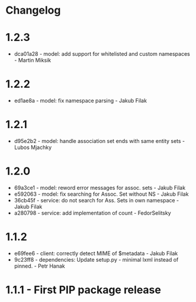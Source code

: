 # Changelog

# 1.2.3
  * dca01a28 - model:  add support for whitelisted and custom namespaces - Martin Miksik

# 1.2.2
  * ed1ae8a - model:  fix namespace parsing - Jakub Filak

# 1.2.1
  * d95e2b2 - model: handle association set ends with same entity sets - Lubos Mjachky

# 1.2.0

  * 69a3ce1 - model: reword error messages for assoc. sets - Jakub Filak 
  * e592063 - model: fix searching for Assoc. Set without NS - Jakub Filak 
  * 36cb45f - service: do not search for Ass. Sets in own namespace - Jakub Filak 
  * a280798 - service: add implementation of count - FedorSelitsky 

# 1.1.2

  * e69fee6 - client: correctly detect MIME of $metadata - Jakub Filak
  * 9c23ff8 - dependencies: Update setup.py - minimal lxml instead of pinned. - Petr Hanak

# 1.1.1 - First PIP package release 
